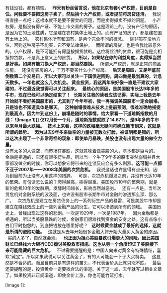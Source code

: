 有钱没钱，都有烦恼。
 
**昨天有粉丝留言说，他在北京有套小产权房，目前是自住。问我要不要把这房子卖了，然后换个大产权房，或者提前将房贷还清。**
 
我说得直接一点吧：这根本就不是要不要卖的问题，而是卖得掉卖不掉的问题。
 
小产权房，是指没有房产证、不能上市交易的房子。这是理论上的。没有产证的原因，是因为它的土地性质，它是建在农村集体土地上的。而有产证的房子，都是建在国有土地上的。
 
农村集体所有和国有，是两个完全不同的概念。
 
除非实在没地方住，否则这种房子不能买，它不受法律保护。
 
而所谓的房贷，也是令我比较意外的。小产权房，是不可能拥有房屋按揭贷款的。这位粉丝讲的贷款，很可能是变相抵押贷款，不是真正意义上的房贷。
 
**所以，如果站在你的利益角度，卖得掉当然是好事。如果有能力换大产权房，那当然要换。**
 
所谓大产权房，就是正常的商品住房。
 
还没有买房的人，千万不要买什么小产权房。
 
**后天是周四，又是年底前倒数第二个交易日，所以大家可以关注一下国债逆回购。**周四做是最划算的，计息天数多。一年也就这么几次机会。
**黄金投资，我这两年来好像一直是不建议大家碰的，不过最近我觉得可以关注起来。**
 
最核心的原因，是美国股市长达9年多的牛市，现在已经可以确定结束了！
 
长期关注我的读者应该记得，实际上我是去年开始就不看好美国股市的，尤其到了今年年初，我一再强调美国股市一定会崩塌，只是谁也不知道具体是哪天。
 
这种崩塌很难从技术上提前预测，很难准确地捕捉到最高点，因为牛到这份上，崩塌是随时的事情。给大家看一下道琼斯指数的月线：
![Image 1][]
**仅12月份一个月，道琼斯指数就跌了14.67%，是9年多的牛市以来单月最大跌幅。**
 
技术上来看，这样的跌幅毫无疑问将确立熊市到来，这就是所谓的趋势。
 
因为过去9年多来做空的力量被无数次打脸，被证明都是错的，所以**这次出现了一个非常奇怪的现象：即使单月暴跌，美股也没有出现大量的做空力量。**
   
没有太多的人做空，而市场在暴跌，这就意味着做美股的人，基本都是巨亏的。
 
金融是相通的，它还有很多衍生品，所以当一个牛了9年多的股市突然崩塌并且大家都没做空的时候，你可以想象它将带来的连锁反应会有多么剧烈。**这可能一点都不亚于2007年——2008年美国的次贷危机。**
 
我说这话也许显得有点无知，因为到目前为止没有人用这样的措辞。
 
可是，次贷危机爆发之前，并没有长达10年的繁荣。有句话怎么说的？爬得越高，摔得越重。美国股市10年的繁荣期，就是新的危机10年的发酵期。发酵时间越长，影响当然越恶劣。
 
还有一点是，当年次贷危机对金融系统的波及面，也许没有股市长期牛市对金融的渗透那么深、那么广。
 
次贷危机是建立在房贷债务上的一系列衍生产品的暴雷，可是美股牛市却是建立在赚钱效应上的一些列金融产品的衍生，它可以渗透到所有的领域。
 
美国历史上，曾经出现过这样的悲剧。一次是1929年，一次是1987年。
 
因为金融都是相通的，所以当美股暴跌的时候，金融家们很难找到资金的安身之处。这有点像小白们平时抱怨的，到底把钱放在哪里好呢？
 
**这时候黄金就成了最好的选择，这就是所谓的避险功能。**
 
这就是从去年开始很多金融大鳄开始大量买入黄金的原因。
 
买的人多了，自然就会涨。
 
**也正因为担心美股暴跌引爆更大的风险，因此美国财长已经找六大银行CEO商讨美股救市措施。这也从另一个角度印证了美股接下来可能隐藏的巨大危机。**
 
不过需要提醒的是：中国人向来对黄金有特殊情结，喜欢“藏宝”。所以如果我说可以关注黄金了，有的人可能会一下子大买特卖。
 
这显然是不合适的。而且目前只是有这样的苗头，不代表金价从此就只涨不跌。
 
最后还要提醒的是，投资黄金一定要找合法的渠道。关于这一点，去年就写过相关文章了。如果投资非正规渠道，即使金价上涨，你也可能竹篮打水。

[Image 1]: 